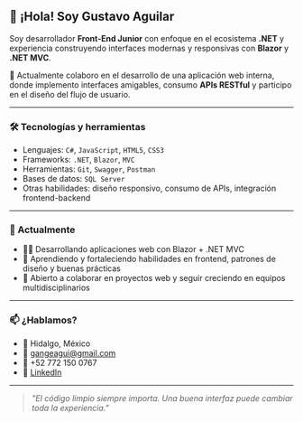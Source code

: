 ## 👋 ¡Hola! Soy Gustavo Aguilar

Soy desarrollador **Front-End Junior** con enfoque en el ecosistema **.NET** y experiencia construyendo interfaces modernas y responsivas con **Blazor** y **.NET MVC**.

🎯 Actualmente colaboro en el desarrollo de una aplicación web interna, donde implemento interfaces amigables, consumo **APIs RESTful** y participo en el diseño del flujo de usuario.

---

### 🛠️ Tecnologías y herramientas

- Lenguajes: `C#`, `JavaScript`, `HTML5`, `CSS3`
- Frameworks: `.NET`, `Blazor`, `MVC`
- Herramientas: `Git`, `Swagger`, `Postman`
- Bases de datos: `SQL Server`
- Otras habilidades: diseño responsivo, consumo de APIs, integración frontend-backend

---

### 🚀 Actualmente

- 👨‍💻 Desarrollando aplicaciones web con Blazor + .NET MVC
- 🌱 Aprendiendo y fortaleciendo habilidades en frontend, patrones de diseño y buenas prácticas
- 🤝 Abierto a colaborar en proyectos web y seguir creciendo en equipos multidisciplinarios

---

### 📫 ¿Hablamos?

- 📍 Hidalgo, México  
- 📧 gangeagui@gmail.com  
- 📱 +52 772 150 0767  
- 🔗 [LinkedIn](https://www.linkedin.com/in/gustavo-aguilar-97879126a/)

---

> _"El código limpio siempre importa. Una buena interfaz puede cambiar toda la experiencia."_  
